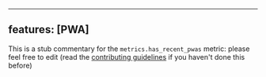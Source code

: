 
---
features: [PWA]
---

This is a stub commentary for the `metrics.has_recent_pwas` metric: please feel free to edit (read the
[contributing guidelines](https://github.com/mozilla/glean-annotations/blob/main/CONTRIBUTING.md)
if you haven't done this before)
